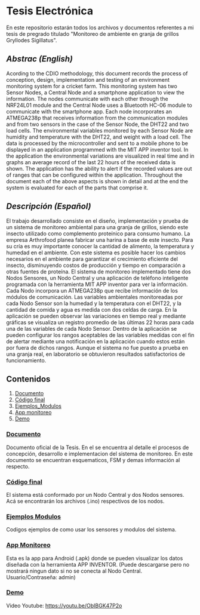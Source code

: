 # **Tesis Electrónica**
En este repositorio estarán todos los archivos y documentos referentes a mi tesis de pregrado titulado "Monitoreo de ambiente en granja de grillos Gryllodes Sigillatus".

## ***Abstrac (English)***
Acording to the CDIO methodology, this document records the process of conception, design, implementation and testing of an environment monitoring system for a cricket farm. This monitoring system has two Sensor Nodes, a Central Node and a smartphone application to view the information. The nodes communicate with each other through the NRF24L01 module and the Central Node uses a Bluetooth HC-06 module to communicate with the smartphone app. Each node incorporates an ATMEGA238p that receives information from the communication modules and from two sensors in the case of the Sensor Node, the DHT22 and two load cells. The environmental variables monitored by each Sensor Node are humidity and temperature with the DHT22, and weight with a load cell. The data is processed by the microcontroller and sent to a mobile phone to be displayed in an application programmed with the MIT APP inventor tool. In the application the environmental variations are visualized in real time and in graphs an average record of the last 22 hours of the received data is shown. The application has the ability to alert if the recorded values are out of ranges that can be configured within the application. Throughout the document each of the above aspects is shown in detail and at the end the system is evaluated for each of the parts that comprise it.

## ***Descripción (Español)***
El trabajo desarrollado consiste en el diseño, implementación y prueba de un sistema de monitoreo ambiental para una granja de grillos, siendo este insecto utilizado como complemento proteínico para consumo humano. La empresa Arthrofood planea fabricar una harina a base de este insecto. Para su cría es muy importante conocer la cantidad de alimento, la temperatura y humedad en el ambiente. Con este sistema es posible hacer los cambios necesarios en el ambiente para garantizar el crecimiento eficiente del insecto, disminuyendo costos de producción y tiempo en comparación a otras fuentes de proteína. El sistema de monitoreo implementado tiene dos Nodos Sensores, un Nodo Central y una aplicación de teléfono inteligente programada con la herramienta MIT APP inventor para ver la información. Cada Nodo incorpora un ATMEGA238p que recibe información de los módulos de comunicación. Las variables ambientales monitoreadas por cada Nodo Sensor son la humedad y la temperatura con el DHT22, y la cantidad de comida y agua es medida con dos celdas de carga. En la aplicación se pueden observar las variaciones en tiempo real y mediante gráficas se visualiza un registro promedio de las últimas 22 horas para cada una de las variables de cada Nodo Sensor. Dentro de la aplicación se pueden configurar los rangos aceptables de las variables medidas con el fin de alertar mediante una notificación en la aplicación cuando estos están por fuera de dichos rangos. Aunque el sistema no fue puesto a prueba en una granja real, en laboratorio se obtuvieron resultados satisfactorios de funcionamiento. 


## Contenidos
 1. [Documento](/Tesis_Grillos__Final.pdf) 
 2. [Código final](/Codigo_final_comentado)
 3. [Ejemplos_Modulos](/Ejemplos_Modulos)
 4. [App monitoreo](/APP)
 5. [Demo](https://youtu.be/ObIBGK47P2o)
 
### [Documento](/Tesis_Grillos__Final.pdf)
Documento oficial de la Tesis. En el se encuentra al detalle el procesos de concepción, desarrollo e implementacion del sistema de monitoreo. En este documento se encuentran esquematicos, FSM y demas información al respecto.

### [Código final](/Codigo_final_comentado)
El sistema está conformado por un Nodo Central y dos Nodos sensores. Acá se encontrarán los archivos (.ino) respectivos de los nodos.

### [Ejemplos Modulos](/Ejemplos_Modulos)
Codigos ejemplos de como usar los sensores y modulos del sistema. 

### [App Monitoreo](/APP) 
Esta es la app para Android (.apk) donde se pueden visualizar los datos diseñada con la herramienta APP INVENTOR. (Puede descargarse pero no mostrará ningun dato si no se conecta al Nodo Central.      Usuario/Contraseña: admin)
### [Demo](https://youtu.be/ObIBGK47P2o) 
Video Youtube: https://youtu.be/ObIBGK47P2o
